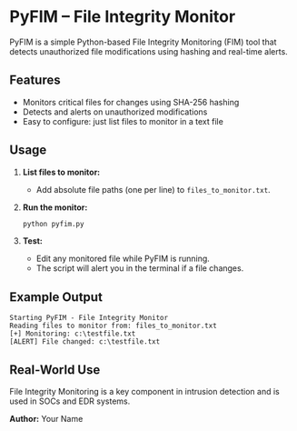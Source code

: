 # PyFIM – File Integrity Monitor

PyFIM is a simple Python-based File Integrity Monitoring (FIM) tool that detects unauthorized file modifications using hashing and real-time alerts.

## Features
- Monitors critical files for changes using SHA-256 hashing
- Detects and alerts on unauthorized modifications
- Easy to configure: just list files to monitor in a text file

## Usage

1. **List files to monitor:**
   - Add absolute file paths (one per line) to `files_to_monitor.txt`.

2. **Run the monitor:**
   ```sh
   python pyfim.py
   ```

3. **Test:**
   - Edit any monitored file while PyFIM is running.
   - The script will alert you in the terminal if a file changes.

## Example Output
```
Starting PyFIM - File Integrity Monitor
Reading files to monitor from: files_to_monitor.txt
[+] Monitoring: c:\testfile.txt
[ALERT] File changed: c:\testfile.txt
```

## Real-World Use
File Integrity Monitoring is a key component in intrusion detection and is used in SOCs and EDR systems.



**Author:** Your Name
